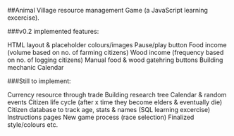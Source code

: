 ##Animal Village resource management Game
(a JavaScript learning excercise).


###v0.2 implemented features:

HTML layout & placeholder colours/images
Pause/play button
Food income (volume based on no. of farming citizens)
Wood income (frequency based on no. of logging citizens)
Manual food & wood gatehring buttons
Building mechanic
Calendar


###Still to implement:

Currency resource through trade
Building research tree
Calendar & random events
Citizen life cycle (after x time they become elders & eventually die)
Citizen database to track age, stats & names (SQL learning excercise)
Instructions pages
New game process (race selection)
Finalized style/colours etc.

